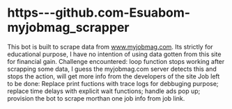 # https---github.com-Esuabom-myjobmag_scrapper
This bot is built to scrape data from www.myjobmag.com.
Its strictly for educational purpose, I have no intention of using data gotten from this site for financial gain.
Challenge encountered: loop function stops working after scrapping some data, I guess the myjobmag.com server detects this and stops the action, will get more info from the developers of the site
Job left to be done: Replace print fuctions with trace logs for debbuging purpose; replace time delays with explicit wait functions; handle ads pop up; provision the bot to scrape morthan one job info from job link.
